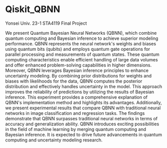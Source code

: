 # Qiskit_QBNN
Yonsei Univ. 23-1 STA4119 Final Project

We present Quantum Bayesian Neural Networks (QBNN), which combine quantum computing and Bayesian inference to achieve superior modeling performance. QBNN represents the neural network's weights and biases using quantum bits (qubits) and employs quantum gate operations for parallel processing and measurements of quantum states. These quantum computing characteristics enable efficient handling of large data volumes and offer enhanced problem-solving capabilities in higher dimensions.
 Moreover, QBNN leverages Bayesian inference principles to enhance uncertainty modeling. By combining prior distributions for weights and biases with likelihoods for the data, QBNN computes the posterior distribution and effectively handles uncertainty in the model. This approach improves the reliability of predictions by utilizing the results of Bayesian inference.
This experiment provides a comprehensive explanation of QBNN's implementation method and highlights its advantages. Additionally, we present experimental results that compare QBNN with traditional neural networks in image classification and regression tasks. The findings demonstrate that QBNN surpasses traditional neural networks in terms of accuracy and generalization ability.
 QBNN introduces exciting possibilities in the field of machine learning by merging quantum computing and Bayesian inference. It is expected to drive future advancements in quantum computing and uncertainty modeling research.
